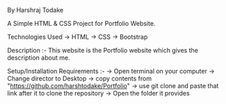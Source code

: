 By Harshraj Todake

A Simple HTML & CSS Project for Portfolio Website.

Technologies Used
-> HTML
-> CSS
-> Bootstrap

Description
:- This website is the Portfolio website which gives the description about me.

Setup/Installation Requirements
:-
-> Open terminal on your computer
-> Change director to Desktop
-> copy contents from "https://github.com/harshtodake/Portfolio"
-> use git clone and paste that link after it to clone the repository
-> Open the folder it provides
